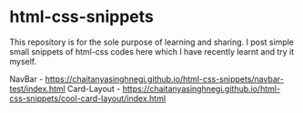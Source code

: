 # html-css-snippets
This repository is for the sole purpose of learning and sharing. I post simple small snippets of html-css codes here which I have recently learnt and try it myself.

NavBar - https://chaitanyasinghnegi.github.io/html-css-snippets/navbar-test/index.html
Card-Layout - https://chaitanyasinghnegi.github.io/html-css-snippets/cool-card-layout/index.html
